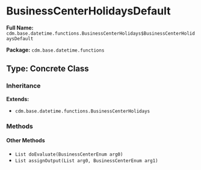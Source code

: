 # BusinessCenterHolidaysDefault

**Full Name:** `cdm.base.datetime.functions.BusinessCenterHolidays$BusinessCenterHolidaysDefault`

**Package:** `cdm.base.datetime.functions`

## Type: Concrete Class

### Inheritance

**Extends:**
- `cdm.base.datetime.functions.BusinessCenterHolidays`

### Methods

#### Other Methods

- `List doEvaluate(BusinessCenterEnum arg0)`
- `List assignOutput(List arg0, BusinessCenterEnum arg1)`

